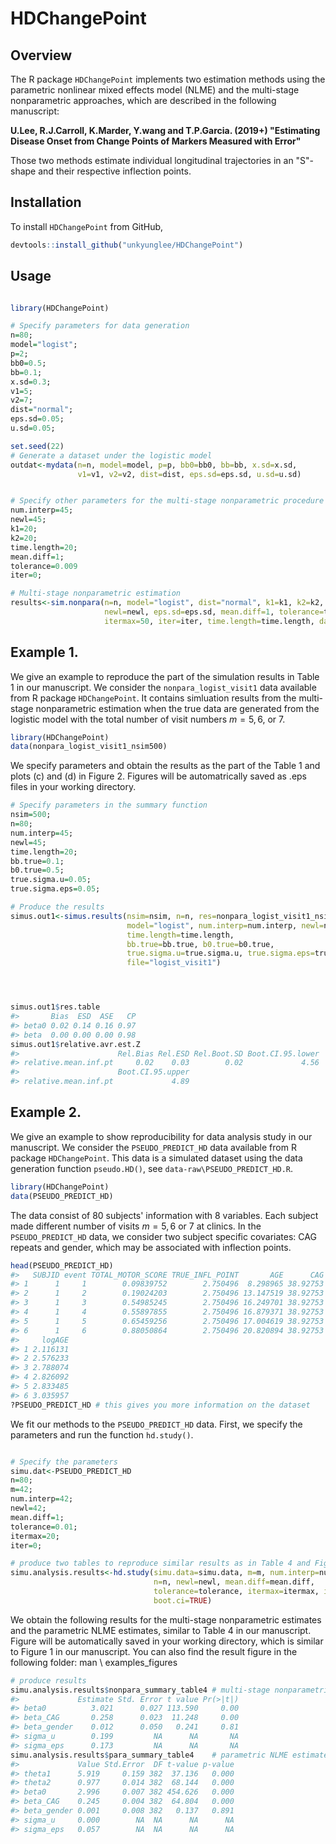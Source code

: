 HDChangePoint
================

<!-- README.md is generated from README.Rmd. Please edit that file -->
Overview
--------

The R package `HDChangePoint` implements two estimation methods using the parametric nonlinear mixed effects model (NLME) and the multi-stage nonparametric approaches, which are described in the following manuscript:

**U.Lee, R.J.Carroll, K.Marder, Y.wang and T.P.Garcia. (2019+) "Estimating Disease Onset from Change Points of Markers Measured with Error"**

Those two methods estimate individual longitudinal trajectories in an "S"-shape and their respective inflection points.

Installation
------------

To install `HDChangePoint` from GitHub,

``` r
devtools::install_github("unkyunglee/HDChangePoint")
```

Usage
-----

``` r

library(HDChangePoint)

# Specify parameters for data generation
n=80;
model="logist";
p=2;
bb0=0.5;
bb=0.1;
x.sd=0.3;
v1=5;
v2=7;
dist="normal";
eps.sd=0.05;
u.sd=0.05;

set.seed(22)
# Generate a dataset under the logistic model
outdat<-mydata(n=n, model=model, p=p, bb0=bb0, bb=bb, x.sd=x.sd, 
               v1=v1, v2=v2, dist=dist, eps.sd=eps.sd, u.sd=u.sd)


# Specify other parameters for the multi-stage nonparametric procedure
num.interp=45;
newl=45;
k1=20;
k2=20;
time.length=20;
mean.diff=1;
tolerance=0.009
iter=0;

# Multi-stage nonparametric estimation
results<-sim.nonpara(n=n, model="logist", dist="normal", k1=k1, k2=k2, num.interp=num.interp, 
                     newl=newl, eps.sd=eps.sd, mean.diff=1, tolerance=tolerance,
                     itermax=50, iter=iter, time.length=time.length, dat=outdat)
```

Example 1.
----------

We give an example to reproduce the part of the simulation results in Table 1 in our manuscript. We consider the `nonpara_logist_visit1` data available from R package `HDChangePoint`. It contains simluation results from the multi-stage nonparametric estimation when the true data are generated from the logistic model with the total number of visit numbers *m* = 5, 6, or 7.

``` r
library(HDChangePoint)
data(nonpara_logist_visit1_nsim500)
```

We specify parameters and obtain the results as the part of the Table 1 and plots (c) and (d) in Figure 2. Figures will be automatrically saved as .eps files in your working directory.

``` r
# Specify parameters in the summary function
nsim=500;
n=80;
num.interp=45;
newl=45;
time.length=20;
bb.true=0.1;
b0.true=0.5;
true.sigma.u=0.05;
true.sigma.eps=0.05;

# Produce the results 
simus.out1<-simus.results(nsim=nsim, n=n, res=nonpara_logist_visit1_nsim500,
                          model="logist", num.interp=num.interp, newl=newl,
                          time.length=time.length,
                          bb.true=bb.true, b0.true=b0.true, 
                          true.sigma.u=true.sigma.u, true.sigma.eps=true.sigma.eps,
                          file="logist_visit1")




simus.out1$res.table
#>       Bias  ESD  ASE   CP
#> beta0 0.02 0.14 0.16 0.97
#> beta  0.00 0.00 0.00 0.98
simus.out1$relative.avr.est.Z
#>                      Rel.Bias Rel.ESD Rel.Boot.SD Boot.CI.95.lower
#> relative.mean.inf.pt     0.02    0.03        0.02             4.56
#>                      Boot.CI.95.upper
#> relative.mean.inf.pt             4.89
```

Example 2.
----------

We give an example to show reproducibility for data analysis study in our manuscript. We consider the `PSEUDO_PREDICT_HD` data available from R package `HDChangePoint`. This data is a simulated dataset using the data generation function `pseudo.HD()`, see `data-raw\PSEUDO_PREDICT_HD.R`.

``` r
library(HDChangePoint)
data(PSEUDO_PREDICT_HD)
```

The data consist of 80 subjects' information with 8 variables. Each subject made different number of visits *m* = 5, 6 or 7 at clinics. In the `PSEUDO_PREDICT_HD` data, we consider two subject specific covariates: CAG repeats and gender, which may be associated with inflection points.

``` r
head(PSEUDO_PREDICT_HD)
#>   SUBJID event TOTAL_MOTOR_SCORE TRUE_INFL_POINT       AGE      CAG gender
#> 1      1     1        0.09839752        2.750496  8.298965 38.92753      0
#> 2      1     2        0.19024203        2.750496 13.147519 38.92753      0
#> 3      1     3        0.54985245        2.750496 16.249701 38.92753      0
#> 4      1     4        0.55897855        2.750496 16.879371 38.92753      0
#> 5      1     5        0.65459256        2.750496 17.004619 38.92753      0
#> 6      1     6        0.88050864        2.750496 20.820894 38.92753      0
#>     logAGE
#> 1 2.116131
#> 2 2.576233
#> 3 2.788074
#> 4 2.826092
#> 5 2.833485
#> 6 3.035957
?PSEUDO_PREDICT_HD # this gives you more information on the dataset
```

We fit our methods to the `PSEUDO_PREDICT_HD` data. First, we specify the parameters and run the function `hd.study()`.

``` r

# Specify the parameters
simu.dat<-PSEUDO_PREDICT_HD
n=80;
m=42;
num.interp=42;
newl=42;
mean.diff=1;
tolerance=0.01;
itermax=20;
iter=0;

# produce two tables to reproduce similar results as in Table 4 and Figure 1 of our manuscript
simu.analysis.results<-hd.study(simu.data=simu.data, m=m, num.interp=num.interp, 
                                n=n, newl=newl, mean.diff=mean.diff, 
                                tolerance=tolerance, itermax=itermax, iter=iter,     
                                boot.ci=TRUE)
```

We obtain the following results for the multi-stage nonparametric estimates and the parametric NLME estimates, similar to Table 4 in our manuscript. Figure will be automatically saved in your working directory, which is similar to Figure 1 in our manuscript. You can also find the result figure in the following folder: man \\ examples\_figures

``` r
# produce results
simu.analysis.results$nonpara_summary_table4 # multi-stage nonparametric estimates
#>             Estimate Std. Error t value Pr(>|t|)
#> beta0          3.021      0.027 113.590     0.00
#> beta_CAG       0.258      0.023  11.248     0.00
#> beta_gender    0.012      0.050   0.241     0.81
#> sigma_u        0.199         NA      NA       NA
#> sigma_eps      0.173         NA      NA       NA
simu.analysis.results$para_summary_table4    # parametric NLME estimates
#>             Value Std.Error  DF t-value p-value
#> theta1      5.919     0.159 382  37.136   0.000
#> theta2      0.977     0.014 382  68.144   0.000
#> beta0       2.996     0.007 382 454.626   0.000
#> beta_CAG    0.245     0.004 382  64.804   0.000
#> beta_gender 0.001     0.008 382   0.137   0.891
#> sigma_u     0.000        NA  NA      NA      NA
#> sigma_eps   0.057        NA  NA      NA      NA
```
